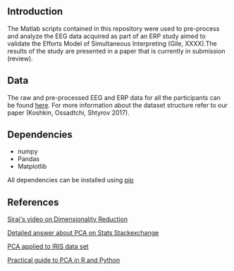 ## Introduction
The Matlab scripts contained in this repository were used to pre-process and analyze the EEG data acquired as part of an ERP study aimed to validate the Efforts Model of Simultaneous Interpreting (Gile, XXXX).The results of the study are presented in a paper that is currently in submission (review).

## Data
The raw and pre-processed EEG and ERP data for all the participants can be found [here](https://cloud.mail.ru/public/3SkP/xwhcS7vXZ). For more information about the dataset structure refer to our paper (Koshkin, Ossadtchi, Shtyrov 2017). 

## Dependencies
* numpy
* Pandas
* Matplotlib

All dependencies can be installed using [pip](https://pip.pypa.io/en/stable/)

## References
[Siraj's video on Dimensionality Reduction](https://www.youtube.com/watch?v=jPmV3j1dAv4&t=281s)

[Detailed answer about PCA on Stats Stackexchange](https://stats.stackexchange.com/questions/2691/making-sense-of-principal-component-analysis-eigenvectors-eigenvalues)

[PCA applied to IRIS data set](https://plot.ly/ipython-notebooks/principal-component-analysis/)

[Practical guide to PCA in R and Python](https://www.analyticsvidhya.com/blog/2016/03/practical-guide-principal-component-analysis-python/)
